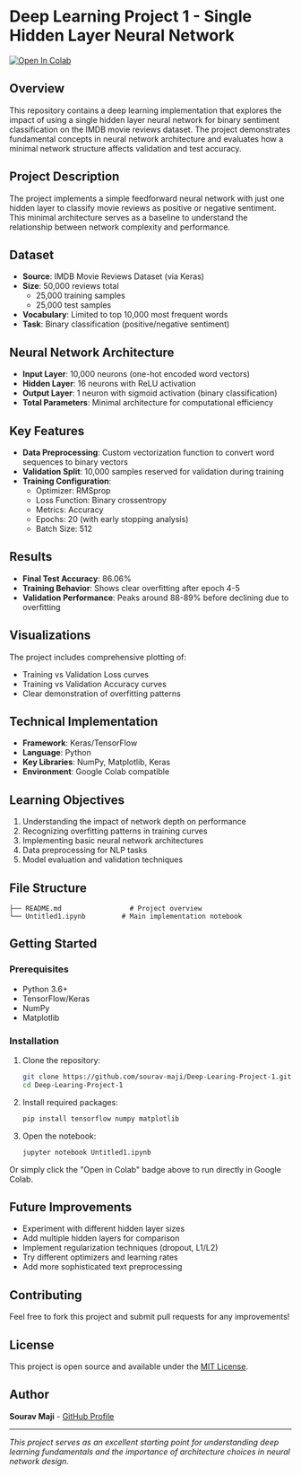 # Deep Learning Project 1 - Single Hidden Layer Neural Network

[![Open In Colab](https://colab.research.google.com/assets/colab-badge.svg)](https://colab.research.google.com/github/sourav-maji/Deep-Learing-Project-1/blob/main/Untitled1.ipynb)

## Overview
This repository contains a deep learning implementation that explores the impact of using a single hidden layer neural network for binary sentiment classification on the IMDB movie reviews dataset. The project demonstrates fundamental concepts in neural network architecture and evaluates how a minimal network structure affects validation and test accuracy.

## Project Description
The project implements a simple feedforward neural network with just one hidden layer to classify movie reviews as positive or negative sentiment. This minimal architecture serves as a baseline to understand the relationship between network complexity and performance.

## Dataset
- **Source**: IMDB Movie Reviews Dataset (via Keras)
- **Size**: 50,000 reviews total
  - 25,000 training samples
  - 25,000 test samples
- **Vocabulary**: Limited to top 10,000 most frequent words
- **Task**: Binary classification (positive/negative sentiment)

## Neural Network Architecture
- **Input Layer**: 10,000 neurons (one-hot encoded word vectors)
- **Hidden Layer**: 16 neurons with ReLU activation
- **Output Layer**: 1 neuron with sigmoid activation (binary classification)
- **Total Parameters**: Minimal architecture for computational efficiency

## Key Features
- **Data Preprocessing**: Custom vectorization function to convert word sequences to binary vectors
- **Validation Split**: 10,000 samples reserved for validation during training
- **Training Configuration**:
  - Optimizer: RMSprop
  - Loss Function: Binary crossentropy
  - Metrics: Accuracy
  - Epochs: 20 (with early stopping analysis)
  - Batch Size: 512

## Results
- **Final Test Accuracy**: 86.06%
- **Training Behavior**: Shows clear overfitting after epoch 4-5
- **Validation Performance**: Peaks around 88-89% before declining due to overfitting

## Visualizations
The project includes comprehensive plotting of:
- Training vs Validation Loss curves
- Training vs Validation Accuracy curves
- Clear demonstration of overfitting patterns

## Technical Implementation
- **Framework**: Keras/TensorFlow
- **Language**: Python
- **Key Libraries**: NumPy, Matplotlib, Keras
- **Environment**: Google Colab compatible

## Learning Objectives
1. Understanding the impact of network depth on performance
2. Recognizing overfitting patterns in training curves
3. Implementing basic neural network architectures
4. Data preprocessing for NLP tasks
5. Model evaluation and validation techniques

## File Structure
```
├── README.md                 # Project overview
└── Untitled1.ipynb         # Main implementation notebook
```

## Getting Started

### Prerequisites
- Python 3.6+
- TensorFlow/Keras
- NumPy
- Matplotlib

### Installation
1. Clone the repository:
   ```bash
   git clone https://github.com/sourav-maji/Deep-Learing-Project-1.git
   cd Deep-Learing-Project-1
   ```

2. Install required packages:
   ```bash
   pip install tensorflow numpy matplotlib
   ```

3. Open the notebook:
   ```bash
   jupyter notebook Untitled1.ipynb
   ```

Or simply click the "Open in Colab" badge above to run directly in Google Colab.

## Future Improvements
- Experiment with different hidden layer sizes
- Add multiple hidden layers for comparison
- Implement regularization techniques (dropout, L1/L2)
- Try different optimizers and learning rates
- Add more sophisticated text preprocessing

## Contributing
Feel free to fork this project and submit pull requests for any improvements!

## License
This project is open source and available under the [MIT License](LICENSE).

## Author
**Sourav Maji** - [GitHub Profile](https://github.com/sourav-maji)

---
*This project serves as an excellent starting point for understanding deep learning fundamentals and the importance of architecture choices in neural network design.*
